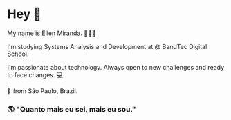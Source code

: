 # Hey 👋
My name is Ellen Miranda. 👱🏽‍♀️

 I'm studying Systems Analysis and Development at @ BandTec Digital School. 

I'm passionate about technology. Always open to new challenges and ready to face changes. 💻

📍 from São Paulo, Brazil. 

### 🌎 "Quanto mais eu sei, mais eu sou."
